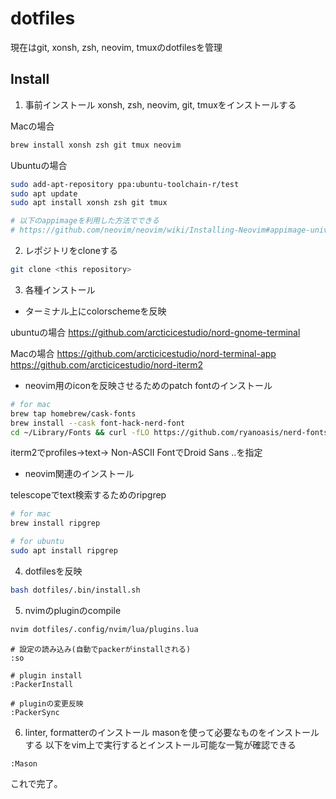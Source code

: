 # dotfiles
現在はgit, xonsh, zsh, neovim, tmuxのdotfilesを管理

## Install

1. 事前インストール
xonsh, zsh, neovim, git, tmuxをインストールする

Macの場合
```sh
brew install xonsh zsh git tmux neovim
```

Ubuntuの場合
```sh
sudo add-apt-repository ppa:ubuntu-toolchain-r/test
sudo apt update
sudo apt install xonsh zsh git tmux

# 以下のappimageを利用した方法でできる
# https://github.com/neovim/neovim/wiki/Installing-Neovim#appimage-universal-linux-package
```

2. レポジトリをcloneする
```sh
git clone <this repository>
```

3. 各種インストール

- ターミナル上にcolorschemeを反映

ubuntuの場合
https://github.com/arcticicestudio/nord-gnome-terminal

Macの場合
https://github.com/arcticicestudio/nord-terminal-app
https://github.com/arcticicestudio/nord-iterm2

- neovim用のiconを反映させるためのpatch fontのインストール
```sh
# for mac
brew tap homebrew/cask-fonts
brew install --cask font-hack-nerd-font
cd ~/Library/Fonts && curl -fLO https://github.com/ryanoasis/nerd-fonts/raw/HEAD/patched-fonts/DroidSansMono/DroidSansMNerdFont-Regular.otf
```
iterm2でprofiles->text-> Non-ASCII FontでDroid Sans ..を指定

- neovim関連のインストール

telescopeでtext検索するためのripgrep
```sh
# for mac
brew install ripgrep

# for ubuntu
sudo apt install ripgrep
```

4. dotfilesを反映
```sh
bash dotfiles/.bin/install.sh
```

5. nvimのpluginのcompile
```sh
nvim dotfiles/.config/nvim/lua/plugins.lua
```

```vim
# 設定の読み込み(自動でpackerがinstallされる)
:so

# plugin install
:PackerInstall

# pluginの変更反映
:PackerSync
```



6. linter, formatterのインストール
masonを使って必要なものをインストールする
以下をvim上で実行するとインストール可能な一覧が確認できる
```vim
:Mason
```

これで完了。

